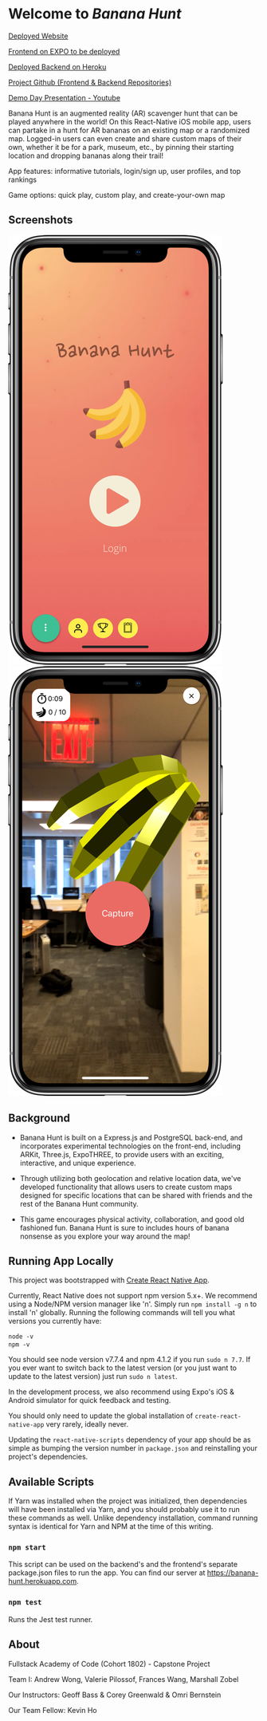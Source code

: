 # Welcome to _Banana Hunt_

[Deployed Website](https://bananahuntar.github.io)

[Frontend on EXPO to be deployed]()

[Deployed Backend on Heroku](https://banana-hunt.herokuapp.com)

[Project Github (Frontend & Backend Repositories)](https://github.com/BananaHuntAR)

[Demo Day Presentation - Youtube](https://youtu.be/LcGKAu49MnA)

Banana Hunt is an augmented reality (AR) scavenger hunt that can be played anywhere in the world! On this React-Native iOS mobile app, users can partake in a hunt for AR bananas on an existing map or a randomized map. Logged-in users can even create and share custom maps of their own, whether it be for a park, museum, etc., by pinning their starting location and dropping bananas along their trail!

App features: informative tutorials, login/sign up, user profiles, and top rankings

Game options: quick play, custom play, and create-your-own map

## Screenshots

![iPhone 10 Screenshot DEMO 1](assets/demo00.png)
![iPhone 10 Screenshot DEMO 1](assets/demo03.png)

## Background

* Banana Hunt is built on a Express.js and PostgreSQL back-end, and incorporates experimental technologies on the front-end, including ARKit, Three.js, ExpoTHREE, to provide users with an exciting, interactive, and unique experience.

* Through utilizing both geolocation and relative location data, we've developed functionality that allows users to create custom maps designed for specific locations that can be shared with friends and the rest of the Banana Hunt community.

* This game encourages physical activity, collaboration, and good old fashioned fun. Banana Hunt is sure to includes hours of banana nonsense as you explore your way around the map!

## Running App Locally

This project was bootstrapped with [Create React Native App](https://github.com/react-community/create-react-native-app).

Currently, React Native does not support npm version 5.x+.
We recommend using a Node/NPM version manager like 'n'.
Simply run `npm install -g n` to install 'n' globally.
Running the following commands will tell you what versions you currently have:

```
node -v
npm -v
```

You should see node version v7.7.4 and npm 4.1.2 if you run `sudo n 7.7`.
If you ever want to switch back to the latest version (or you just want to update to the latest version) just run `sudo n latest`.

In the development process, we also recommend using Expo's iOS & Android simulator for quick feedback and testing.

You should only need to update the global installation of `create-react-native-app` very rarely, ideally never.

Updating the `react-native-scripts` dependency of your app should be as simple as bumping the version number in `package.json` and reinstalling your project's dependencies.

## Available Scripts

If Yarn was installed when the project was initialized, then dependencies will have been installed via Yarn, and you should probably use it to run these commands as well. Unlike dependency installation, command running syntax is identical for Yarn and NPM at the time of this writing.

### `npm start`

This script can be used on the backend's and the frontend's separate package.json files to run the app. You can find our server at https://banana-hunt.herokuapp.com.

### `npm test`

Runs the Jest test runner.

## About

Fullstack Academy of Code (Cohort 1802) - Capstone Project

Team I: Andrew Wong, Valerie Pilossof, Frances Wang, Marshall Zobel

Our Instructors: Geoff Bass & Corey Greenwald & Omri Bernstein

Our Team Fellow: Kevin Ho
